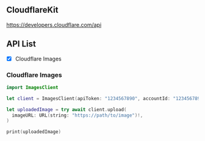 ## CloudflareKit

https://developers.cloudflare.com/api

## API List

- [x] Cloudflare Images

### Cloudflare Images

```swift
import ImagesClient

let client = ImagesClient(apiToken: "1234567890", accountId: "1234567890")

let uploadedImage = try await client.upload(
  imageURL: URL(string: "https://path/to/image")!,
)

print(uploadedImage)
```
